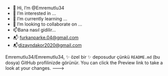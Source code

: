 - 👋 Hi, I’m @Emremutlu34
- 👀 I’m interested in ...
- 🌱 I’m currently learning ...
- 💞️ I’m looking to collaborate on ...
- 📫Bana nasıl gidilir...
- 📬 furkanparke.04@gmail.com
- 📬dizayndakor2020@gmail.com


Emremutlu34/Emremutlu34, ✨ özel bir ✨ deposudur çünkü `README.md` (bu dosya) GitHub profilinizde görünür.
You can click the Preview link to take a look at your changes.
--->

